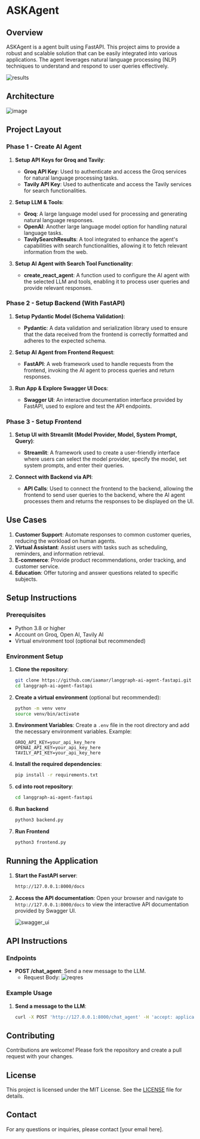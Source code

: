 # ASKAgent

## Overview

ASKAgent is a agent built using FastAPI. This project aims to provide a robust and scalable solution that can be easily integrated into various applications. The agent leverages natural language processing (NLP) techniques to understand and respond to user queries effectively.

![results](./public/results.png)

## Architecture

![image](./public/architecture.png)

## Project Layout

### Phase 1 - Create AI Agent

1. **Setup API Keys for Groq and Tavily**: 
   - **Groq API Key**: Used to authenticate and access the Groq services for natural language processing tasks.
   - **Tavily API Key**: Used to authenticate and access the Tavily services for search functionalities.

2. **Setup LLM & Tools**: 
   - **Groq**: A large language model used for processing and generating natural language responses.
   - **OpenAI**: Another large language model option for handling natural language tasks.
   - **TavilySearchResults**: A tool integrated to enhance the agent's capabilities with search functionalities, allowing it to fetch relevant information from the web.

3. **Setup AI Agent with Search Tool Functionality**: 
   - **create_react_agent**: A function used to configure the AI agent with the selected LLM and tools, enabling it to process user queries and provide relevant responses.

### Phase 2 - Setup Backend (With FastAPI)

1. **Setup Pydantic Model (Schema Validation)**: 
   - **Pydantic**: A data validation and serialization library used to ensure that the data received from the frontend is correctly formatted and adheres to the expected schema.

2. **Setup AI Agent from Frontend Request**: 
   - **FastAPI**: A web framework used to handle requests from the frontend, invoking the AI agent to process queries and return responses.

3. **Run App & Explore Swagger UI Docs**: 
   - **Swagger UI**: An interactive documentation interface provided by FastAPI, used to explore and test the API endpoints.

### Phase 3 - Setup Frontend

1. **Setup UI with Streamlit (Model Provider, Model, System Prompt, Query)**: 
   - **Streamlit**: A framework used to create a user-friendly interface where users can select the model provider, specify the model, set system prompts, and enter their queries.

2. **Connect with Backend via API**: 
   - **API Calls**: Used to connect the frontend to the backend, allowing the frontend to send user queries to the backend, where the AI agent processes them and returns the responses to be displayed on the UI.


## Use Cases

1. **Customer Support**: Automate responses to common customer queries, reducing the workload on human agents.
2. **Virtual Assistant**: Assist users with tasks such as scheduling, reminders, and information retrieval.
3. **E-commerce**: Provide product recommendations, order tracking, and customer service.
4. **Education**: Offer tutoring and answer questions related to specific subjects.

## Setup Instructions

### Prerequisites

- Python 3.8 or higher
- Account on Groq, Open AI, Tavily AI
- Virtual environment tool (optional but recommended)

### Environment Setup

1. **Clone the repository**:
    ```bash
    git clone https://github.com/iaamar/langgraph-ai-agent-fastapi.git
    cd langgraph-ai-agent-fastapi
    ```

2. **Create a virtual environment** (optional but recommended):
    ```bash
    python -m venv venv
    source venv/bin/activate
    ```

3. **Environment Variables**:
    Create a `.env` file in the root directory and add the necessary environment variables. Example:
    ```env
    GROQ_API_KEY=your_api_key_here
    OPENAI_API_KEY=your_api_key_here
    TAVILY_API_KEY=your_api_key_here
    ```

4. **Install the required dependencies**:
    ```bash
    pip install -r requirements.txt
    ```
5. **cd into root repository**:
    ```bash
    cd langgraph-ai-agent-fastapi
    ```
6. **Run backend**
    ```bash
    python3 backend.py
    ```
7. **Run Frontend**
    ```bash
    python3 frontend.py
    ```

## Running the Application

1. **Start the FastAPI server**:
    ```bash
    http://127.0.0.1:8000/docs
    ```

2. **Access the API documentation**:
    Open your browser and navigate to `http://127.0.0.1:8000/docs` to view the interactive API documentation provided by Swagger UI.

    ![swagger_ui](./public/swagger_ui.png)

## API Instructions

### Endpoints

- **POST /chat_agent**: Send a new message to the LLM.
    - Request Body:
        ![reqres](./public/request_response.png)

### Example Usage

1. **Send a message to the LLM**:
    ```bash
    curl -X POST 'http://127.0.0.1:8000/chat_agent' -H 'accept: application/json' -H 'Content-Type: application/json' -d '{"model_name": "llama-3.3-70b-versatile", "model_provider", "Groq", "system_prompt": "act as helpful ai assistant", "messages": [ "What is capital of india"], "allow_search": true}'
    ```

## Contributing

Contributions are welcome! Please fork the repository and create a pull request with your changes.

## License

This project is licensed under the MIT License. See the [LICENSE](LICENSE) file for details.

## Contact

For any questions or inquiries, please contact [your email here].

